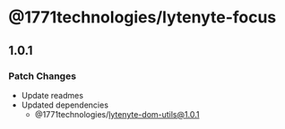 # @1771technologies/lytenyte-focus

## 1.0.1

### Patch Changes

- Update readmes
- Updated dependencies
  - @1771technologies/lytenyte-dom-utils@1.0.1
